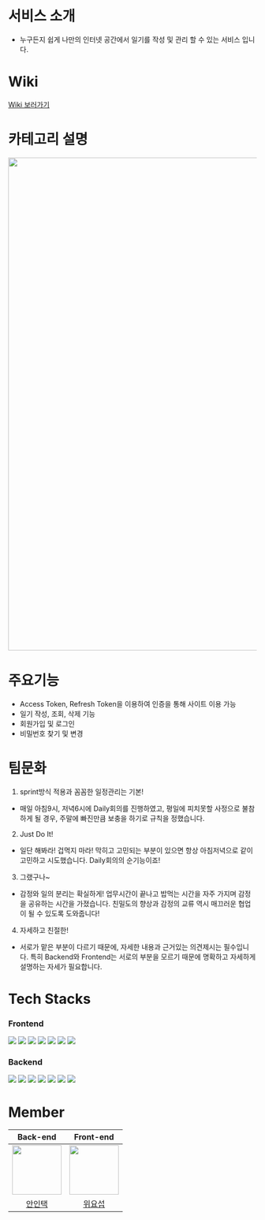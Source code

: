 # 서비스 소개
- 누구든지 쉽게 나만의 인터넷 공간에서 일기를 작성 및 관리 할 수 있는 서비스 입니다.

# Wiki
[Wiki 보러가기](https://www.notion.so/DailyGram-36d6ccffe3f6417c94ba8f35a6f2f3bf)

# 카테고리 설명
<img src="https://user-images.githubusercontent.com/70586428/205204178-a5551000-f18f-4631-8442-51e26d695aee.png" width="1000">

# 주요기능
- Access Token, Refresh Token을 이용하여 인증을 통해 사이트 이용 가능
- 일기 작성, 조회, 삭제 기능
- 회원가입 및 로그인
- 비밀번호 찾기 및 변경




# 팀문화
1. sprint방식 적용과 꼼꼼한 일정관리는 기본!<br>
- 매일 아침9시, 저녁6시에 Daily회의를 진행하였고, 평일에 피치못할 사정으로 불참하게 될 경우, 주말에 빠진만큼 보충을 하기로 규칙을 정했습니다.
2. Just Do It!<br>
- 일단 해봐라! 겁먹지 마라! 막히고 고민되는 부분이 있으면 항상 아침저녁으로 같이 고민하고 시도했습니다. Daily회의의 순기능이죠!
3. 그랬구나~ <br>
- 감정와 일의 분리는 확실하게! 업무시간이 끝나고 밥먹는 시간을 자주 가지며 감정을 공유하는 시간을 가졌습니다. 친밀도의 향상과 감정의 교류 역시 매끄러운 협업이 될 수 있도록 도와줍니다!
4. 자세하고 친절한!<br>
- 서로가 맡은 부분이 다르기 때문에, 자세한 내용과 근거있는 의견제시는 필수입니다. 특히 Backend와 Frontend는 서로의 부분을 모르기 때문에 명확하고 자세하게 설명하는 자세가 필요합니다.

# Tech Stacks
### Frontend
<img src="https://img.shields.io/badge/javascript-F7DF1E?style=for-the-badge&logo=javascript&logoColor=black"> <img src="https://img.shields.io/badge/React-61DAFB?style=for-the-badge&logo=React&logoColor=black"> <img src="https://img.shields.io/badge/Axios-5A29E4?style=for-the-badge&logo=Axios&logoColor=black"> <img src="https://img.shields.io/badge/ReactRouter-CA4245?style=for-the-badge&logo=ReactRouter&logoColor=white"> <img src="https://img.shields.io/badge/Styledcomponents-CA4245?style=for-the-badge&logo=Styledcomponents&logoColor=white"> <img src="https://img.shields.io/badge/Vite-646CFF?style=for-the-badge&logo=Vite&logoColor=white"> <img src="https://img.shields.io/badge/github-181717?style=for-the-badge&logo=github&logoColor=white">
### Backend
<img src="https://img.shields.io/badge/springboot-6DB33F?style=for-the-badge&logo=springboot&logoColor=white"> <img src="https://img.shields.io/badge/java-007396?style=for-the-badge&logo=java&logoColor=white">  <img src="https://img.shields.io/badge/mariaDB-003545?style=for-the-badge&logo=mariaDB&logoColor=white"> <img src="https://img.shields.io/badge/Maven-CC0000?style=for-the-badge&logo=Maven&logoColor=white"> <img src="https://img.shields.io/badge/JPA-02A8EF?style=for-the-badge&logo=JPA&logoColor=white"> <img src="https://img.shields.io/badge/Swagger-85EA2D?style=for-the-badge&logo=Swagger&logoColor=white"> <img src="https://img.shields.io/badge/github-181717?style=for-the-badge&logo=github&logoColor=white">

# Member
|Back-end|Front-end|
|:---:|:---:|
|<img src="https://user-images.githubusercontent.com/70586428/197694674-88686917-38b4-4d9c-8a6e-93367fb56055.jpg" width="100"/>|<img src="https://user-images.githubusercontent.com/70586428/197694865-bed0e866-9b90-4c07-ad3f-6e86858c44e4.png" width="100"/> 
|[안인택](https://github.com/intacka)|[위요섭](https://github.com/joseph-wee)|

